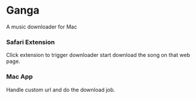 Ganga
=====

A music downloader for Mac

### Safari Extension

Click extension to trigger downloader start download the song on that web page.

### Mac App

Handle custom url and do the download job.


